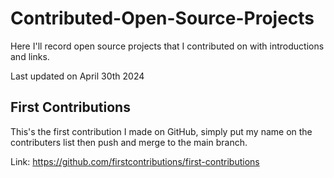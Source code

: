# Contributed-Open-Source-Projects

Here I'll record open source projects that I contributed on with introductions and links.

Last updated on April 30th 2024

## First Contributions

This's the first contribution I made on GitHub, simply put my name on the contributers list then push and merge to the main branch.

Link: https://github.com/firstcontributions/first-contributions
